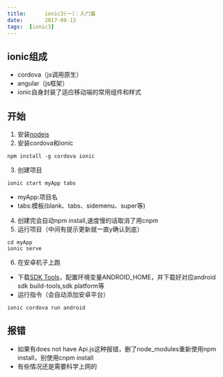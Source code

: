 ```yaml
---
title:      ionic3(一)：入门篇
date:       2017-09-13
tags:  [ionic3]	
---
```


## ionic组成

- cordova（js调用原生）
- angular（js框架）
- ionic自身封装了适应移动端的常用组件和样式

## 开始

1. 安装[nodejs](https://nodejs.org/zh-cn/)
2. 安装cordova和ionic
```
npm install -g cordova ionic
```
3. 创建项目
```
ionic start myApp tabs
```
- myApp:项目名
- tabs:模板(blank、tabs、sidemenu、super等)
4. 创建完会自动npm install,速度慢的话取消了用cnpm
5. 运行项目（中间有提示更新就一直y确认到底）
```
cd myApp
ionic serve
```
6. 在安卓机子上跑
- 下载[SDK Tools](http://www.androiddevtools.cn/)，配置环境变量ANDROID_HOME，并下载好对应android sdk build-tools,sdk platform等
- 运行指令（会自动添加安卓平台）
```
ionic cordova run android
```

## 报错
- 如果有does not have Api.js这种报错，删了node_modules重新使用npm install，别使用cnpm install
- 有些情况还是需要科学上网的